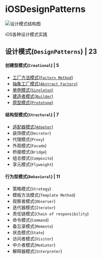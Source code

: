 

# iOSDesignPatterns

![设计模式结构图](https://upload-images.jianshu.io/upload_images/1893416-cfef4cca51c78ece.png?imageMogr2/auto-orient/strip%7CimageView2/2/w/1240)

iOS各种设计模式实践

## 设计模式(`DesignPatterns`) | 23
#### 创建型模式(`Creational`) | 5
* [工厂方法模式(`Factory Method`)](https://github.com/binzi56/iOSDesignPatterns/tree/master/iOSDesignPatterns/Creational/FactoryMethod)
* [抽象工厂模式(`Abstract Factory`)](https://github.com/binzi56/iOSDesignPatterns/tree/master/iOSDesignPatterns/Creational/AbstractFactory)
* [单例模式(`Singleton`)](https://github.com/binzi56/iOSDesignPatterns/tree/master/iOSDesignPatterns/Creational/Singleton)
* [建造者模式(`Builder`)](https://github.com/binzi56/iOSDesignPatterns/tree/master/iOSDesignPatterns/Creational/Builder)
* [原型模式(`Prototype`)](https://github.com/binzi56/iOSDesignPatterns/tree/master/iOSDesignPatterns/Creational/Prototype)
#### 结构型模式(`Structural`) | 7
* [适配器模式(`Adapter`)](https://github.com/binzi56/iOSDesignPatterns/tree/master/iOSDesignPatterns/Structural/Adapter)
* 装饰模式(`Decrator`)
* 代理模式(`Proxy`)
* 外观模式(`Facade`)
* 桥接模式(`Bridge`)
* 组合模式(`Composite`)
* 享元模式(`Flyweight`)
#### 行为型模式(`Behavioral`) | 11
* 策略模式(`Strategy`)
* 模板方法模式(`Template Method`)
* 观察者模式(`Observer`)
* 迭代器模式(`Iterator`)
* 责任链模式(`Chain of responsibility`)
* 命令模式(`Command`)
* 备忘录模式(`Memento`)
* 状态模式(`State`)
* 访问者模式(`Visitor`)
* 中介者模式(`Mediator`)
* 解释器模式(`Interpreter`)
